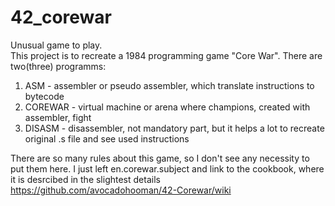 # 42_corewar
Unusual game to play. <br>
This project is to recreate a 1984 programming game "Core War". There are two(three) programms:
1) ASM - assembler or pseudo assembler, which translate instructions to bytecode
2) COREWAR - virtual machine or arena where champions, created with assembler, fight
3) DISASM - disassembler, not mandatory part, but it helps a lot to recreate original .s file and see used instructions

There are so many rules about this game, so I don't see any necessity to put them here. I just left en.corewar.subject and
link to the cookbook, where it is desrcibed in the slightest details https://github.com/avocadohooman/42-Corewar/wiki
